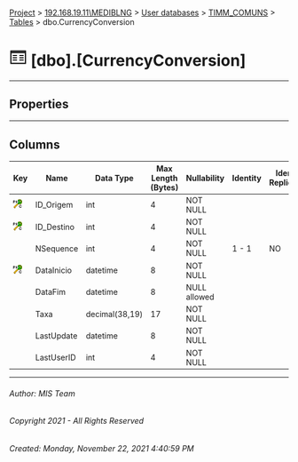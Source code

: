 #### 

[Project](../../../../index.md) > [192.168.19.11\\MEDIBLNG](../../../index.md) > [User databases](../../index.md) > [TIMM_COMUNS](../index.md) > [Tables](Tables.md) > dbo.CurrencyConversion

# ![Tables](../../../../Images/Table32.png) [dbo].[CurrencyConversion]

---

## <a name="#properties"></a>Properties



---

## <a name="#columns"></a>Columns

| Key | Name | Data Type | Max Length (Bytes) | Nullability | Identity | Identity Replication |
|---|---|---|---|---|---|---|
| [![Cluster Primary Key PK_CurrencyConversion: ID_Origem\ID_Destino\DataInicio](../../../../Images/pkcluster.png)](#indexes) | ID_Origem | int | 4 | NOT NULL |  |  |
| [![Cluster Primary Key PK_CurrencyConversion: ID_Origem\ID_Destino\DataInicio](../../../../Images/pkcluster.png)](#indexes) | ID_Destino | int | 4 | NOT NULL |  |  |
|  | NSequence | int | 4 | NOT NULL | 1 - 1 | NO |
| [![Cluster Primary Key PK_CurrencyConversion: ID_Origem\ID_Destino\DataInicio](../../../../Images/pkcluster.png)](#indexes) | DataInicio | datetime | 8 | NOT NULL |  |  |
|  | DataFim | datetime | 8 | NULL allowed |  |  |
|  | Taxa | decimal(38,19) | 17 | NOT NULL |  |  |
|  | LastUpdate | datetime | 8 | NOT NULL |  |  |
|  | LastUserID | int | 4 | NOT NULL |  |  |


---

###### Author:  MIS Team

###### Copyright 2021 - All Rights Reserved

###### Created: Monday, November 22, 2021 4:40:59 PM

